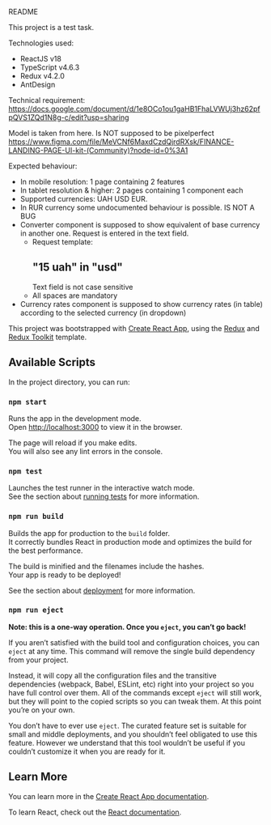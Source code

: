 README

This project is a test task.

Technologies used:
 - ReactJS v18
 - TypeScript v4.6.3
 - Redux v4.2.0
 - AntDesign


Technical requirement:
https://docs.google.com/document/d/1e8OCo1ou1gaHB1FhaLVWUj3hz62pfpQVS1ZQd1N8g-c/edit?usp=sharing


Model is taken from here. Is NOT supposed to be pixelperfect
https://www.figma.com/file/MeVCNf6MaxdCzdQjrdRXsk/FINANCE-LANDING-PAGE-UI-kit-(Community)?node-id=0%3A1


Expected behaviour:
 - In mobile resolution: 1 page containing 2 features
 - In tablet resolution & higher: 2 pages containing 1 component each
 - Supported currencies: UAH USD EUR. 
 - In RUR currency some undocumented behaviour is possible. IS NOT A BUG
 - Converter component is supposed to show equivalent of base currency in another one. Request is entered in the text field. 
     - Request template:  
        ## "15 uah" in "usd"
        Text field is not case sensitive
     -  All spaces are mandatory
 - Currency rates component is supposed to show currency rates (in table) according to the selected currency (in dropdown)

This project was bootstrapped with [Create React App](https://github.com/facebook/create-react-app), using the [Redux](https://redux.js.org/) and [Redux Toolkit](https://redux-toolkit.js.org/) template.

## Available Scripts

In the project directory, you can run:

### `npm start`

Runs the app in the development mode.<br />
Open [http://localhost:3000](http://localhost:3000) to view it in the browser.

The page will reload if you make edits.<br />
You will also see any lint errors in the console.

### `npm test`

Launches the test runner in the interactive watch mode.<br />
See the section about [running tests](https://facebook.github.io/create-react-app/docs/running-tests) for more information.

### `npm run build`

Builds the app for production to the `build` folder.<br />
It correctly bundles React in production mode and optimizes the build for the best performance.

The build is minified and the filenames include the hashes.<br />
Your app is ready to be deployed!

See the section about [deployment](https://facebook.github.io/create-react-app/docs/deployment) for more information.

### `npm run eject`

**Note: this is a one-way operation. Once you `eject`, you can’t go back!**

If you aren’t satisfied with the build tool and configuration choices, you can `eject` at any time. This command will remove the single build dependency from your project.

Instead, it will copy all the configuration files and the transitive dependencies (webpack, Babel, ESLint, etc) right into your project so you have full control over them. All of the commands except `eject` will still work, but they will point to the copied scripts so you can tweak them. At this point you’re on your own.

You don’t have to ever use `eject`. The curated feature set is suitable for small and middle deployments, and you shouldn’t feel obligated to use this feature. However we understand that this tool wouldn’t be useful if you couldn’t customize it when you are ready for it.

## Learn More

You can learn more in the [Create React App documentation](https://facebook.github.io/create-react-app/docs/getting-started).

To learn React, check out the [React documentation](https://reactjs.org/).
